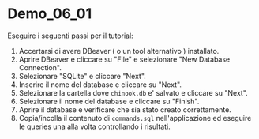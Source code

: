 # Demo_06_01

Eseguire i seguenti passi per il tutorial:

1. Accertarsi di avere DBeaver ( o un tool alternativo ) installato.
2. Aprire DBeaver e cliccare su "File" e selezionare "New Database Connection".
3. Selezionare "SQLite" e cliccare "Next".
4. Inserire il nome del database e cliccare su "Next".
5. Selezionare la cartella dove `chinook.db` e' salvato e cliccare su "Next".
6. Selezionare il nome del database e cliccare su "Finish".
7. Aprire il database e verificare che sia stato creato correttamente.
8. Copia/incolla il contenuto di `commands.sql` nell'applicazione ed eseguire le queries una alla volta controllando i risultati.
